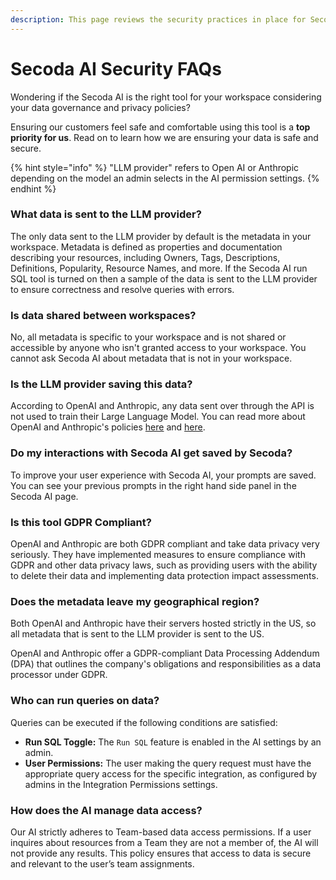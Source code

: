 ```yaml
---
description: This page reviews the security practices in place for Secoda AI.
---
```


# Secoda AI Security FAQs

Wondering if the Secoda AI is the right tool for your workspace considering your data governance and privacy policies?

Ensuring our customers feel safe and comfortable using this tool is a **top priority for us**. Read on to learn how we are ensuring your data is safe and secure.

{% hint style="info" %}
"LLM provider" refers to Open AI or Anthropic depending on the model an admin selects in the AI permission settings.
{% endhint %}

### What data is sent to the LLM provider?

The only data sent to the LLM provider by default is the metadata in your workspace. Metadata is defined as properties and documentation describing your resources, including Owners, Tags, Descriptions, Definitions, Popularity, Resource Names, and more. If the Secoda AI run SQL tool is turned on then a sample of the data is sent to the LLM provider to ensure correctness and resolve queries with errors.

### Is data shared between workspaces?

No, all metadata is specific to your workspace and is not shared or accessible by anyone who isn't granted access to your workspace. You cannot ask Secoda AI about metadata that is not in your workspace.

### Is the LLM provider saving this data?

According to OpenAI and Anthropic, any data sent over through the API is not used to train their Large Language Model. You can read more about OpenAI and Anthropic's policies [here](https://openai.com/policies/api-data-usage-policies) and [here](https://www.anthropic.com/legal/commercial-terms).

### Do my interactions with Secoda AI get saved by Secoda?

To improve your user experience with Secoda AI, your prompts are saved. You can see your previous prompts in the right hand side panel in the Secoda AI page.

### Is this tool GDPR Compliant?

OpenAI and Anthropic are both GDPR compliant and take data privacy very seriously. They have implemented measures to ensure compliance with GDPR and other data privacy laws, such as providing users with the ability to delete their data and implementing data protection impact assessments.

### Does the metadata leave my geographical region?

Both OpenAI and Anthropic have their servers hosted strictly in the US, so all metadata that is sent to the LLM provider is sent to the US.

OpenAI and Anthropic offer a GDPR-compliant Data Processing Addendum (DPA) that outlines the company's obligations and responsibilities as a data processor under GDPR.

### Who can run queries on data?

Queries can be executed if the following conditions are satisfied:

* **Run SQL Toggle:** The `Run SQL` feature is enabled in the AI settings by an admin.
* **User Permissions:** The user making the query request must have the appropriate query access for the specific integration, as configured by admins in the Integration Permissions settings.

### **How does the AI manage data access?**

Our AI strictly adheres to Team-based data access permissions. If a user inquires about resources from a Team they are not a member of, the AI will not provide any results. This policy ensures that access to data is secure and relevant to the user’s team assignments.

